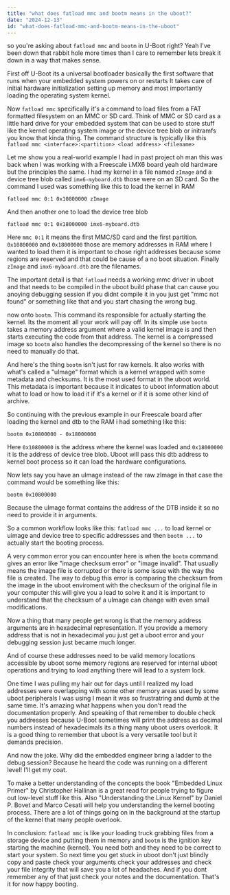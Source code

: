 ```yaml
---
title: "what does fatload mmc and bootm means in the uboot?"
date: "2024-12-13"
id: "what-does-fatload-mmc-and-bootm-means-in-the-uboot"
---
```


 so you're asking about `fatload mmc` and `bootm` in U-Boot right? Yeah I've been down that rabbit hole more times than I care to remember lets break it down in a way that makes sense.

First off U-Boot its a universal bootloader basically the first software that runs when your embedded system powers on or restarts It takes care of initial hardware initialization setting up memory and most importantly loading the operating system kernel.

Now `fatload mmc` specifically it's a command to load files from a FAT formatted filesystem on an MMC or SD card. Think of MMC or SD card as a little hard drive for your embedded system that can be used to store stuff like the kernel operating system image or the device tree blob or initramfs you know that kinda thing. The command structure is typically like this `fatload mmc <interface>:<partition> <load address> <filename>`

Let me show you a real-world example I had in past project oh man this was back when I was working with a Freescale i.MX6 board yeah old hardware but the principles the same. I had my kernel in a file named `zImage` and a device tree blob called `imx6-myboard.dtb` those were on an SD card. So the command I used was something like this to load the kernel in RAM

```
fatload mmc 0:1 0x10800000 zImage
```

And then another one to load the device tree blob

```
fatload mmc 0:1 0x18000000 imx6-myboard.dtb
```

Here `mmc 0:1` it means the first MMC/SD card and the first partition. `0x10800000` and `0x18000000` those are memory addresses in RAM where I wanted to load them it is important to chose right addresses because some regions are reserved and that could be cause of a no boot situation. Finally `zImage` and `imx6-myboard.dtb` are the filenames.

The important detail is that `fatload` needs a working mmc driver in uboot and that needs to be compiled in the uboot build phase that can cause you anoying debugging session if you didnt compile it in you just get "mmc not found" or something like that and you start chasing the wrong bug.

 now onto `bootm`. This command its responsible for actually starting the kernel. Its the moment all your work will pay off. In its simple use `bootm` takes a memory address argument where a valid kernel image is and then starts executing the code from that address. The kernel is a compressed image so `bootm` also handles the decompressing of the kernel so there is no need to manually do that.

And here's the thing `bootm` isn't just for raw kernels. It also works with what's called a "uImage" format which is a kernel wrapped with some metadata and checksums. It is the most used format in the uboot world. This metadata is important because it indicates to uboot information about what to load or how to load it if it's a kernel or if it is some other kind of archive.

So continuing with the previous example in our Freescale board after loading the kernel and dtb to the RAM i had something like this:

```
bootm 0x10800000 - 0x18000000
```

Here `0x10800000` is the address where the kernel was loaded and `0x18000000` it is the address of device tree blob. Uboot will pass this dtb address to kernel boot process so it can load the hardware configurations.

Now lets say you have an uImage instead of the raw zImage in that case the command would be something like this:

```
bootm 0x10800000
```

Because the uImage format contains the address of the DTB inside it so no need to provide it in arguments.

So a common workflow looks like this: `fatload mmc ...` to load kernel or uimage and device tree to specific addressses and then `bootm ...` to actually start the booting process.

A very common error you can encounter here is when the `bootm` command gives an error like "image checksum error" or "image invalid". That usually means the image file is corrupted or there is some issue with the way the file is created. The way to debug this error is comparing the checksum from the image in the uboot enviroment with the checksum of the original file in your computer this will give you a lead to solve it and it is important to understand that the checksum of a uImage can change with even small modifications.

Now a thing that many people get wrong is that the memory address arguments are in hexadecimal representation. If you provide a memory address that is not in hexadecimal you just get a uboot error and your debugging session just became much longer.

And of course these addresses need to be valid memory locations accessible by uboot some memory regions are reserved for internal uboot operations and trying to load anything there will lead to a system lock.

One time I was pulling my hair out for days until I realized my load addresses were overlapping with some other memory areas used by some uboot peripherals I was using I mean it was so frustratring and dumb at the same time. It's amazing what happens when you don't read the documentation properly. And speaking of that remember to double check you addresses because U-Boot sometimes will print the address as decimal numbers instead of hexadecimals its a thing many uboot users overlook. It is a good thing to remember that uboot is a very versatile tool but it demands precision.

And now the joke. Why did the embedded engineer bring a ladder to the debug session? Because he heard the code was running on a different level!  I'll get my coat.

To make a better understanding of the concepts the book "Embedded Linux Primer" by Christopher Hallinan is a great read for people trying to figure out low-level stuff like this. Also "Understanding the Linux Kernel" by Daniel P. Bovet and Marco Cesati will help you understanding the kernel booting process. There are a lot of things going on in the background at the startup of the kernel that many people overlook.

In conclusion: `fatload mmc` is like your loading truck grabbing files from a storage device and putting them in memory and `bootm` is the ignition key starting the machine (kernel). You need both and they need to be correct to start your system. So next time you get stuck in uboot don't just blindly copy and paste check your arguments check your addresses and check your file integrity that will save you a lot of headaches. And if you dont remember any of that just check your notes and the documentation. That's it for now happy booting.
